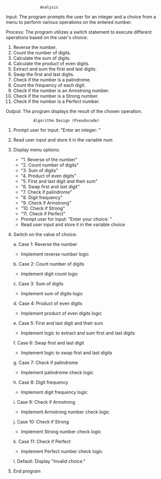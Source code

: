                    Analysis

Input:
The program prompts the user for an integer and a choice from a menu to perform various operations on the entered number.

Process:
The program utilizes a switch statement to execute different operations based on the user's choice:
1. Reverse the number.
2. Count the number of digits.
3. Calculate the sum of digits.
4. Calculate the product of even digits.
5. Extract and sum the first and last digits.
6. Swap the first and last digits.
7. Check if the number is a palindrome.
8. Count the frequency of each digit.
9. Check if the number is an Armstrong number.
10. Check if the number is a Strong number.
11. Check if the number is a Perfect number.

Output:
The program displays the result of the chosen operation.

                Algorithm Design (Pseudocode)
1. Prompt user for input: "Enter an integer: "
2. Read user input and store it in the variable num
3. Display menu options:
   - "1. Reverse of the number"
   - "2. Count number of digits"
   - "3. Sum of digits"
   - "4. Product of even digits"
   - "5. First and last digit and their sum"
   - "6. Swap first and last digit"
   - "7. Check if palindrome"
   - "8. Digit frequency"
   - "9. Check if Armstrong"
   - "10. Check if Strong"
   - "11. Check if Perfect"
   - Prompt user for input: "Enter your choice: "
   - Read user input and store it in the variable choice
4. Switch on the value of choice:

   a. Case 1: Reverse the number
      
      - Implement reverse number logic
   
   b. Case 2: Count number of digits
      
      - Implement digit count logic
   
   c. Case 3: Sum of digits
      
      - Implement sum of digits logic
   
   d. Case 4: Product of even digits
      
      - Implement product of even digits logic
   
   e. Case 5: First and last digit and their sum
      
      - Implement logic to extract and sum first and last digits
   
   f. Case 6: Swap first and last digit
      
      - Implement logic to swap first and last digits
   
   g. Case 7: Check if palindrome
      
      - Implement palindrome check logic
   
   h. Case 8: Digit frequency
      
      - Implement digit frequency logic
   
   i. Case 9: Check if Armstrong
      
      - Implement Armstrong number check logic
   
   j. Case 10: Check if Strong
      
      - Implement Strong number check logic
   
   k. Case 11: Check if Perfect
      
      - Implement Perfect number check logic
   
   l. Default: Display "Invalid choice."
6. End program
